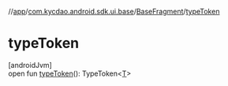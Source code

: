 //[app](../../../index.md)/[com.kycdao.android.sdk.ui.base](../index.md)/[BaseFragment](index.md)/[typeToken](type-token.md)

# typeToken

[androidJvm]\
open fun [typeToken](type-token.md)(): TypeToken&lt;[T](index.md)&gt;
